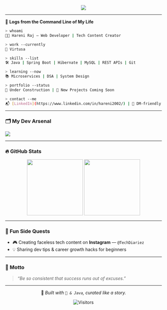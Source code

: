 <div align="center">
  <img src="https://readme-typing-svg.herokuapp.com?font=JetBrains+Mono&size=24&color=00BFFF&center=true&vCenter=true&width=600&lines=Hi+there+%F0%9F%91%8B+I'm+Hareni+Raj!;Java+Developer+%7C+Spring+Boot+%7C+MySQL;Turning+Code+Into+Magic+Every+Day!" />
</div>

---

🧾 **Logs from the Command Line of My Life**

```bash
> whoami
👩‍💻 Hareni Raj – Web Developer | Tech Content Creator

> work --currently
🏢 Virtusa

> skills --list
🛠 Java | Spring Boot | Hibernate | MySQL | REST APIs | Git

> learning --now
📚 Microservices | DSA | System Design

> portfolio --status
🧹 Under Construction | 📍 New Projects Coming Soon

> contact --me
📬 [LinkedIn](https://www.linkedin.com/in/hareni2002/) | 📩 DM-friendly!
```

---

### 🗂️ My Dev Arsenal

<img src="https://skillicons.dev/icons?i=java,spring,hibernate,mysql,git,github,html,css,vscode,postman&theme=light" />

---

### 🔥 GitHub Stats

<p align="center">
  <img src="https://github-readme-stats.vercel.app/api?username=adol02&show_icons=true&theme=tokyonight" height="180"/>
  <img src="https://github-readme-streak-stats.herokuapp.com/?user=adol02&theme=tokyonight" height="180"/>
</p>

---

### 🧹 Fun Side Quests

- 🎮 Creating faceless tech content on **Instagram** — `@TechDiariez`
- 💡 Sharing dev tips & career growth hacks for beginners

---

### 💬 Motto

> _“Be so consistent that success runs out of excuses.”_

---

<div align="center">
  
  📍 _Built with `💙 & Java`, curated like a story._

  ![Visitors](https://komarev.com/ghpvc/?username=adol02&color=blue)

</div>
